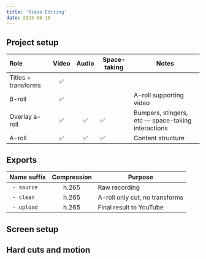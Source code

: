 ```yaml
---
title: 'Video Editing'
date: 2023-06-10
---
```


## Project setup

| Role                | Video | Audio | Space-taking | Notes                                              |
| :------------------ | :---: | :---: | ------------ | -------------------------------------------------- |
| Titles + transforms |  ✅   |       |              |                                                    |
| B-roll              |  ✅   |       |              | A-roll supporting video                            |
| Overlay a-roll      |  ✅   |  ✅   | ✅           | Bumpers, stingers, etc — space-taking interactions |
| A-roll              |  ✅   |  ✅   | ✅           | Content structure                                  |

## Exports

| Name suffix | Compression | Purpose                        |
| :---------- | :---------: | ------------------------------ |
| ` - source` |    h.265    | Raw recording                  |
| ` - clean`  |    h.265    | A-roll only cut, no transforms |
| ` - upload` |    h.265    | Final result to YouTube        |

## Screen setup

## Hard cuts and motion
